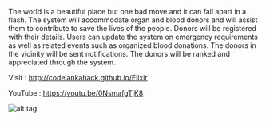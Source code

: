 
The world is a beautiful place but one bad move and it can fall apart in a flash. The system will accommodate organ and blood donors and will assist them to contribute to save the lives of the people. Donors will be registered with their details. Users can update the system on emergency requirements as well as related events such as organized blood donations. The donors in the vicinity will be sent notifications. The donors will be ranked and appreciated through the system.

Visit : http://codelankahack.github.io/Elixir

YouTube : https://youtu.be/0NsmafgTjK8

![alt tag](https://github.com/CodeLankaHack/Inglorious-Masters/blob/master/Android%20Application/ScreenShots/menu.png)


